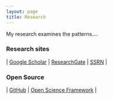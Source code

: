 ```yaml
---
layout: page
title: Research
---
```

My research examines the patterns....

### Research sites

 | [Google Scholar](https://scholar.google.com/citations?user=ezE8rPkAAAAJ&hl=en) | [ResearchGate](https://www.researchgate.net/profile/Cesar_Renteria) | [SSRN](https://papers.ssrn.com/sol3/cf_dev/AbsByAuth.cfm?per_id=2270101) | 

### Open Source

| [GitHub](https://github.com/crenteriam) | [Open Science Framework](https://osf.io/9y7n4/) |


<!--stackedit_data:
eyJoaXN0b3J5IjpbMjc5MDM0MTc0LDc4MTAxODc1NSw5MjE2OD
Q0MjIsNzY4NDU4MTE0LC04OTA1MDgwMjEsLTUwMzYwMjE5MF19

-->